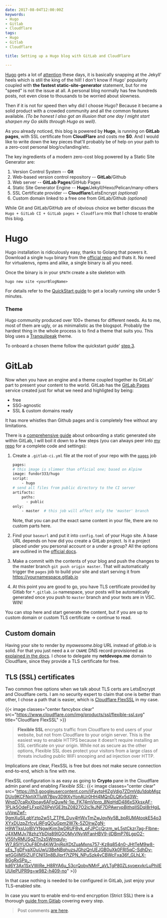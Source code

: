 ```yaml
---
date: 2017-08-04T12:00:00Z
keywords:
- Hugo
- Gitlab
- Cloudflare
tags:
- Hugo
- Gitlab
- Cloudflare

title: Setting up a Hugo blog with GitLab and CloudFlare

---
```


[Hugo](https://gohugo.io/) gets a lot of [attention](https://www.staticgen.com/hugo) these days, it is basically snapping at the Jekyll' heels which is still the king of the hill! I don't know if Hugo' popularity coupled with **the fastest static-site-generator** statement, but for me "speed" is not the issue at all. A personal blog normally has few hundreds posts, not even close to thousands to be worried about slowness.

Then if it is not for speed then why did I choose Hugo? Because it became a solid product with a crowded community and all the common features available. _(To be honest I also got an illusion that one day I might start sharpen my Go skills through Hugo as well)_.

As you already noticed, this blog is powered by **Hugo**, is running on **GitLab pages**, with SSL certificate from **CloudFlare** and costs me **$0**. And I would like to write down the key pieces that'll probably be of help on your path to a zero-cost personal blog/cv/landing/etc.

<!--more-->
The key ingredients of a modern zero-cost blog powered by a Static Site Generator are:

1. Version Control System -- **Git**
2. Web-based version control repository -- **GitLab**/Github
4. Web server -- **GitLab Pages**/GitHub Pages
3. Static Site Generator Engine -- **Hugo**/Jekyll/Hexo/Pelican/many-others
5. SSL Certificate provider -- **Cloudflare**/LetsEncrypt _(optional)_
6. Custom domain linked to a free one from GitLab/Github _(optional)_

While Git and GitLab/GitHub are of obvious choice we better discuss the `Hugo + GitLab CI + GitLab pages + Cloudflare` mix that I chose to enable this blog.

# Hugo
Hugo installation is ridiculously easy, thanks to Golang that powers it. Download a single `hugo` binary from the [official repo](https://github.com/gohugoio/hugo/releases) and thats it. No need for virtualenvs, npms and alike, a single binary is all you need.

Once the binary is in your `$PATH` create a site skeleton with
```
hugo new site <yourBlogName>
```

For details refer to the [QuickStart guide](https://gohugo.io/getting-started/quick-start/) to get a locally running site under 5 minutes.

### Theme
Hugo community produced over 100+ themes for different needs. As to me, most of them are ugly, or as minimalistic as the blogspot. Probably the hardest thing in the whole process is to find a theme that suits you. This blog uses a [Tranquilpeak](https://themes.gohugo.io/hugo-tranquilpeak-theme/) theme.

To onboard a chosen theme follow the quickstart guide' [step 3](https://gohugo.io/getting-started/quick-start/#step-3-add-a-theme).

# GitLab
Now when you have an engine and a theme coupled together its GitLab' part to present your content to the world. GitLab has the [GitLab Pages](https://about.gitlab.com/features/pages/) service created just for what we need and highligted by being: 

* free
* SSG-agnostic
* SSL & custom domains ready 

It has more whistles than Github pages and is completely free without any limitations.

There is a [comprehensive guide](https://docs.gitlab.com/ee/user/project/pages/) about onboarding a static generated site within GitLab, I will boil it down to a few steps (you can always peer into [my repo](https://gitlab.com/rdodin/netdevops.me) for a complete code and settings):

1. Create a `.gitlab-ci.yml` file at the root of your repo with the [`pages`](https://docs.gitlab.com/ce/ci/yaml/#pages) job
    ```bash
    pages:
    # this image is slimmer than official one; based on Alpine
    image: fundor333/hugo 
    script:
        - hugo
    # send all files from public directory to the CI server
    artifacts:
        paths:
          - public
    only:
        - master  # this job will affect only the 'master' branch
    ```
    Note, that you can put the exact same content in your file, there are no custom parts here.

2. Find your `baseurl` and put it into `config.toml` of your Hugo site. A base URL depends on how did you create a GitLab project. Is it a project placed under you personal account or a under a group? All the options are outlined in the [official docs](https://docs.gitlab.com/ce/user/project/pages/getting_started_part_one.html#gitlab-pages-domain).

3. Make a commit with the contents of your blog and push the changes to the master branch `git push origin master`. That will automatically trigger the `pages` job to build your site and start serving it from https://yournamespace.gitlab.io

4. At this point you are good to go, you have TLS certificate provided by Gitlab for `*.gitlab.io` namespace, your posts will be automatically generated once you push to `master` branch and your texts are in VSC. WIN! 

You can stop here and start generate the content, but if you are up to custom domain or custom TLS certificate -> continue to read.

## Custom domain
Having your site to render by _myawesome.blog_ URL instead of _gitlab.io_ is solid. For that you just need a `A` or `CNAME` DNS record provisioned as [explained in the docs](https://docs.gitlab.com/ce/user/project/pages/getting_started_part_three.html). I chose to delegate my **netdevops.me** domain to Cloudflare, since they provide a TLS certificate for free.

## TLS (SSL) certificates
Two common free options when we talk about TLS certs are LetsEncrypt and Cloudflare certs. I am no security expert to claim that one is better than other, I chose a path that is easier, which is [Cloudflare FlexSSL](https://www.cloudflare.com/ssl/) in my case.

{{< image classes="center fancybox clear" src="https://www.cloudflare.com/img/products/ssl/flexible-ssl.svg" title="Cloudflare FlexSSL" >}}

>**Flexible SSL** encrypts traffic from Cloudflare to end users of your website, but not from Cloudflare to your origin server. This is the easiest way to enable HTTPS because it doesn’t require installing an SSL certificate on your origin. While not as secure as the other options, Flexible SSL does protect your visitors from a large class of threats including public WiFi snooping and ad injection over HTTP.

Implications are clear, FlexSSL is free but does not make secure connection end-to-end, which is fine with me.

FlexSSL configuration is as easy as going to **Crypto** pane in the Cloudflare admin panel and enabling _Flexible SSL_:
{{< image classes="center clear" src="https://lh3.googleusercontent.com/IiFaytpHlZgVdig7ZDmVdu1dqbMgzDUo9KCFNxtjXTluW7Bpv3D9lXyYonAUr0HH4MQnDLQKv5d3W-WnqD7caRxXboay6AFpQuwN-1ip_FK74mVIprp_8NqHdD486xSXksxAF-1PLjk5OdeFLFxpIlZ6PeVGE3tsZ0827O2ic1kJNF7DPAwrypBjthqIISDql8rHgiLuVqwZwf-9gmXuSlLqbYztp2w51_ZTP6_Duy4HWvTmZwJqyNy5B_bpRUMAtookE54o3XYxDUzpZrfcyLiRFgQOuGpm2W7k-5ZOlrwZgN-H9WTksUoIBVYNgwjKjm3wDRUFByk_pFJPCcQrzm_wL5stCkzr7ag-FIbne-J4XMMJv78zhzYbDlq89IGOOMyVNyWFanHBV9-jIDBmP76LgpO2-V55fvRMUSgZTn2s5Wmquly-W7_85IYUOuF8Dh4KjW3njRqXDtZuaMxns757-Kz8q854n0-JHtTeM9w8-sEs_TgDFyaXOuUwU3BeNBqhuzsJGhzQnUEJGB0uXk0FRI5qC-SdhDy-wtGGiIMSjZIJFCNl13n8BJIprf7tZPN_NPuSzk4yCBWcFxa36f_GLhLX-8GgRxSPp_-kd6Y3Ax1SxVWiRe_H8RYA6u_53crQobyNMrF_aVLTgP80ZLsyoexvkrLuPhiIEUUlePUPR9g=w982-h409-no" >}}

In that case nothing is needed to be configured in GitLab, just enjoy your TLS-enabled site.

In case you want to enable end-to-end encryption (Strict SSL) there is a thorough [guide from Gitlab](https://about.gitlab.com/2017/02/07/setting-up-gitlab-pages-with-cloudflare-certificates/) covering every step.


> Post comments [are here](https://gitlab.com/rdodin/netdevops.me/issues/3).